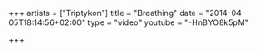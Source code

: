 +++
artists = ["Triptykon"]
title = "Breathing"
date = "2014-04-05T18:14:56+02:00"
type = "video"
youtube = "-HnBYO8k5pM"

+++
